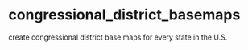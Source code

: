 # congressional_district_basemaps
create congressional district base maps for every state in the U.S. 
